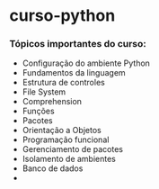# curso-python


### Tópicos importantes do curso:

- Configuração do ambiente Python
- Fundamentos da linguagem
- Estrutura de controles
- File System
- Comprehension
- Funções
- Pacotes
- Orientação a Objetos
- Programação funcional
- Gerenciamento de pacotes
- Isolamento de ambientes
- Banco de dados
- 
